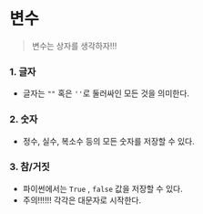 # 변수

> 변수는 상자를 생각하자!!!

### 1. 글자

- 글자는 `""` 혹은 `''`로 둘러싸인 모든 것을 의미한다.



### 2. 숫자

- 정수, 실수, 복소수 등의 모든 숫자를 저장할 수 있다.



### 3. 참/거짓

- 파이썬에서는 `True` , `false` 값을 저장할 수 있다.
- 주의!!!!!! 각각은 대문자로 시작한다.